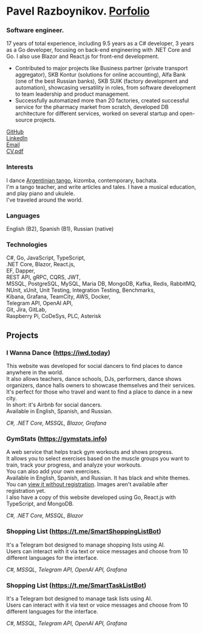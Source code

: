 # Pavel Razboynikov. [Porfolio](https://mansiper.github.io/Portfolio/)
### Software engineer.

17 years of total experience, including 9.5 years as a C# developer, 3 years as a Go developer, focusing on back-end engineering with .NET Core and Go. I also use Blazor and React.js for front-end development.
* Contributed to major projects like Business partner (private transport aggregator), SKB Kontur (solutions for online accounting), Alfa Bank (one of the best Russian banks), SKB SUIK (factory development and automation), showcasing versatility in roles, from software development to team leadership and product management.
* Successfully automatized more than 20 factories, created successful service for the pharmacy market from scratch, developed DB architecture for different services, worked on several startup and open-source projects.

[GitHub](https://github.com/mansiper)  
[LinkedIn](https://www.linkedin.com/in/razboynik/)  
[Email](mailto:mansiper@gmail.com)  
[CV.pdf](CV-Pavel-Razboynikov.pdf)  

### Interests
I dance [Argentinian tango](https://www.instagram.com/el_camino_de_tanguero/), kizomba, contemporary, bachata.  
I'm a tango teacher, and write articles and tales. I have a musical education, and play piano and ukulele.  
I've traveled around the world.

### Languages
English (B2), Spanish (B1), Russian (native)

### Technologies
C#, Go, JavaScript, TypeScript,  
.NET Core, Blazor, React.js,  
EF, Dapper,  
REST API, gRPC, CQRS, JWT,  
MSSQL, PostgreSQL, MySQL, Maria DB, MongoDB, Kafka, Redis, RabbitMQ,  
NUnit, xUnit, Unit Testing, Integration Testing, Benchmarks,  
Kibana, Grafana, TeamCity, AWS, Docker,  
Telegram API, OpenAI API,  
Git, Jira, GitLab,  
Raspberry Pi, CoDeSys, PLC, Asterisk  

## Projects

### I Wanna Dance (https://iwd.today)
This website was developed for social dancers to find places to dance anywhere in the world.  
It also allows teachers, dance schools, DJs, performers, dance shows organizers, dance halls owners to showcase themselves and their services.  
It's perfect for those who travel and want to find a place to dance in a new city.  
In short: it's Airbnb for social dancers.  
Available in English, Spanish, and Russian.

*C#, .NET Core, MSSQL, Blazor, Grafana*

### GymStats (https://gymstats.info)

A web service that helps track gym workouts and shows progress.  
It allows you to select exercises based on the muscle groups you want to train, track your progress, and analyze your workouts.  
You can also add your own exercises.  
Available in English, Spanish, and Russian. It has black and white themes.  
You can [view it without registration](https://gymstats.info/watch). Images aren't available after registration yet.  
I also have a copy of this website developed using Go, React.js with TypeScript, and MongoDB.  

*C#, .NET Core, MSSQL, Blazor*

### Shopping List (https://t.me/SmartShoppingListBot)

It's a Telegram bot designed to manage shopping lists using AI.  
Users can interact with it via text or voice messages and choose from 10 different languages for the interface.  

*C#, MSSQL, Telegram API, OpenAI API, Grafana*

### Shopping List (https://t.me/SmartTaskListBot)

It's a Telegram bot designed to manage task lists using AI.  
Users can interact with it via text or voice messages and choose from 10 different languages for the interface.  

*C#, MSSQL, Telegram API, OpenAI API, Grafana*